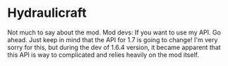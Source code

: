 Hydraulicraft
=============

Not much to say about the mod.
Mod devs: If you want to use my API. Go ahead.
Just keep in mind that the API for 1.7 is going to change! I'm very sorry for this, but during the dev of 1.6.4 version, it became apparent that this API is way to complicated and relies heavily on the mod itself.
